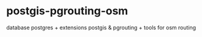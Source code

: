 # postgis-pgrouting-osm
database postgres + extensions postgis &amp; pgrouting + tools for osm routing
